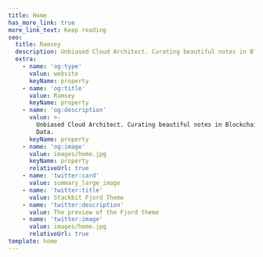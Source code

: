 ```yaml
---
title: Home
has_more_link: true
more_link_text: Keep reading
seo:
  title: Ramsey
  description: Unbiased Cloud Architect. Curating beautiful notes in Blockchain & Big Data.
  extra:
    - name: 'og:type'
      value: website
      keyName: property
    - name: 'og:title'
      value: Ramsey
      keyName: property
    - name: 'og:description'
      value: >-
        Unbiased Cloud Architect. Curating beautiful notes in Blockchain & Big
        Data.
      keyName: property
    - name: 'og:image'
      value: images/home.jpg
      keyName: property
      relativeUrl: true
    - name: 'twitter:card'
      value: summary_large_image
    - name: 'twitter:title'
      value: Stackbit Fjord Theme
    - name: 'twitter:description'
      value: The preview of the Fjord theme
    - name: 'twitter:image'
      value: images/home.jpg
      relativeUrl: true
template: home
---
```

